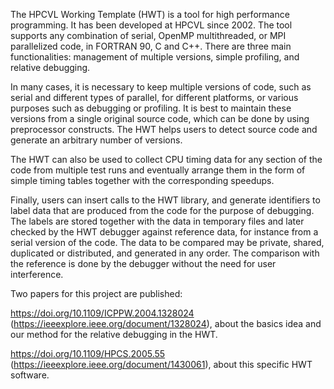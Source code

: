 The HPCVL Working Template (HWT) is a tool for high performance programming. It has been developed at HPCVL since 2002. The tool supports any combination of serial, OpenMP multithreaded, or MPI parallelized code, in FORTRAN 90, C and C++. There are three main functionalities: management of multiple versions, simple profiling, and relative debugging.

In many cases, it is necessary to keep multiple versions of code, such as serial and different types of parallel, for different platforms, or various purposes such as debugging or profiling. It is best to maintain these versions from a single original source code, which can be done by using preprocessor constructs. The HWT helps users to detect source code and generate an arbitrary number of versions.

The HWT can also be used to collect CPU timing data for any section of the code from multiple test runs and eventually arrange them in the form of simple timing tables together with the corresponding speedups.

Finally, users can insert calls to the HWT library, and generate identifiers to label data that are produced from the code for the purpose of debugging. The labels are stored together with the data in temporary files and later checked by the HWT debugger against reference data, for instance from a serial version of the code. The data to be compared may be private, shared, duplicated or distributed, and generated in any order. The comparison with the reference is done by the debugger without the need for user interference.


Two papers for this project are published: 

https://doi.org/10.1109/ICPPW.2004.1328024 (https://ieeexplore.ieee.org/document/1328024), 
about the basics idea and our method for the relative debugging in the HWT. 

https://doi.org/10.1109/HPCS.2005.55 (https://ieeexplore.ieee.org/document/1430061), 
about this specific HWT software. 



